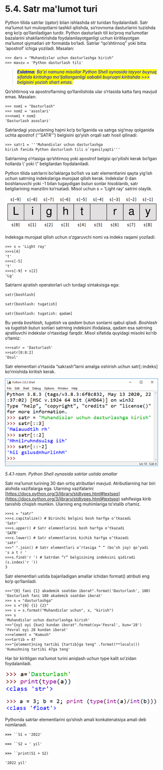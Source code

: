 # 5.4. Satr ma'lumot turi

Python tilida satrlar (qator) bilan ishlashda _str_ turidan foydalaniladi. Satr ma’lumot turi muloqotlarni tashkil qilishda, so‘rovnoma dasturlarini tuzishda eng ko‘p qo‘llaniladigan turdir. Python dasturlash tili ko‘proq ma‘lumotlar bazalarini shakllantirishda foydalanilayotganligi uchun kiritilayotgan ma‘lumot qiymatlari _str_ formatda bo‘ladi. Satrlar “qo’shtirnoq” yoki bitta ‘apostrof’ ichiga yoziladi. Masalan:

```
>>> dars = "Muhandislar uchun dasturlashga kirish"
>>> mavzu = 'Python dasturlash tili'
```

> _<mark style="color:blue;background-color:yellow;">**Eslatma:**</mark> <mark style="color:blue;background-color:yellow;"></mark><mark style="color:blue;background-color:yellow;">Ba'zi namuna misollar Python Shell oynasida tayyor buyruq sifatida kiritishga mo'ljallanganligi sababli buyruqni kiritishda >>> belgisini yozish shart emas.</mark>_

Qo‘shtirnoq va apostroflarning qo‘llanilishida ular o‘rtasida katta farq mavjud emas. Masalan:

```
>>> nom1 = "Dasturlash"
>>> nom2 = 'asoslari'
>>>nom1 + nom2
'Dasturlash asoslari'
```

Satrlardagi yozuvlarning hajmi ko‘p bo’lganida va satrga sig’may qolganida uchta apostrof (‘’’SATR’’’) belgisini qo‘yish orqali satr hosil qilinadi:

```
>>> satr1 = '''Muhandislar uchun dasturlashga
kirish fanida Python dasturlash tili o`rganilyapti'''
```

Satrlarning o‘rtasiga qo’shtirnoq yoki apostrof belgisi qo’yilishi kerak bo‘lgan hollarda \’ yoki \” belgilardan foydalaniladi.

Python tilida satrlarni bo‘laklarga bo‘lish va satr elementlarini qayta yig‘ish uchun satrning indekslariga murojaat qilish kerak. Indekslar 0 dan boshlanuvchi yoki -1 bilan tugaydigan butun sonlar hisoblanib, satr belgilarining manzilini ko‘rsatadi. Misol uchun s = ‘Light ray’ satrini olaylik.

![](../.gitbook/assets/17)

Indeksga murojaat qilish uchun o‘zgaruvchi nomi va indeks raqami yoziladi:

```
>>> s = 'Light ray'
>>>s[4]
't'
>>>s[-5]
't'
>>>s[-9] + s[2]
'Lg'
```

Satrlarni ajratish operatorlari uch turdagi sintaksisga ega:

`satr[boshlash]`

`satr[boshlash: tugatish]`

`satr[boshlash: tugatish: qadam]`

Bu yerda _boshlash, tugatish_ va _qadam_ butun sonlarni qabul qiladi. _Boshlash_ va _tugatish_ butun sonlari satrning indeksini ifodalasa, qadam esa satrning ajratiluvchi indekslar o’rtasidagi farqdir. Misol sifatida quyidagi misolni ko‘rib o‘tamiz:

```
>>>satr = 'Dasturlash'
>>satr[0:8:2]
'Dsul'
```

Satr elementlari o‘rtasida “sakrash”larni amalga oshirish uchun satr\[::indeks] ko‘rinishida kiritish kerak.

![](../.gitbook/assets/18)

_5.4.1-rasm. Python Shell oynasida satrlar ustida amallar_

Satr ma’lumot turining 30 dan ortiq atributlari mavjud. Atributlarning har biri alohida vazifalarga ega. Ularning vazifalarini [https://docs.python.org/3/library/stdtypes.html#textseq](https://docs.python.org/3/library/stdtypes.html#textseq) sahifasiga kirib tanishib chiqish mumkin. Ularning eng muhimlariga to‘xtalib o‘tamiz.

```
>>>s = "satr"
>>>s.capitalize() # Birinchi belgini bosh harfga o‘tkazadi
'Satr'
>>>s.upper() # Satr elementlarini bosh harfga o‘tkazadi
'SATR'
>>>s.lower() # Satr elementlarini kichik harfga o‘tkazadi
'satr'
>>>" ".join() # Satr elementlari o’rtasiga “ “ (bo’sh joy) qo’yadi
's a t r '
>>>s.find('r ') # Satrdan “r” belgisining indeksini qidiradi (s.index('r '))
3
```

Satr elementlari ustida bajariladigan amallar ichidan format() atributi eng ko‘p qo‘llaniladi.

```
>>>"{0} fani {1} akademik soatdan iborat".format('Dasturlash', 180)
'Dasturlash fani 180 akademik soatdan iborat'
>>> x = "dasturlashga"
>>> s ="{0} {1} {2}"
>>> s = s.format("Muhandislar uchun", x, "kirish")
>>> s
'Muhandislar uchun dasturlashga kirish'
>>>"{oy} oyi {kun} kundan iborat".format(oy='Fevral', kun='28')
'Fevral oyi 28 kundan iborat'
>>>element = "Kumush"
>>>tartib = 47
>>>"{element}ning tartibi {tartib}ga teng" .format(**locals())
'Kumushning tartibi 47ga teng'
```

Har bir kiritilgan ma’lumot turini aniqlash uchun type kalit so‘zidan foydalaniladi.

![](../.gitbook/assets/19)

![](../.gitbook/assets/20)

Pythonda satrlar elementlarini qo‘shish amali konkatenatsiya amali deb nomlanadi.

**`>>>`**` ``S1 = '2022'`

**`>>>`**` ``S2 = ' yil'`

**`>>>`**` ``print(S1 + S2)`

`'2022 yil'`
